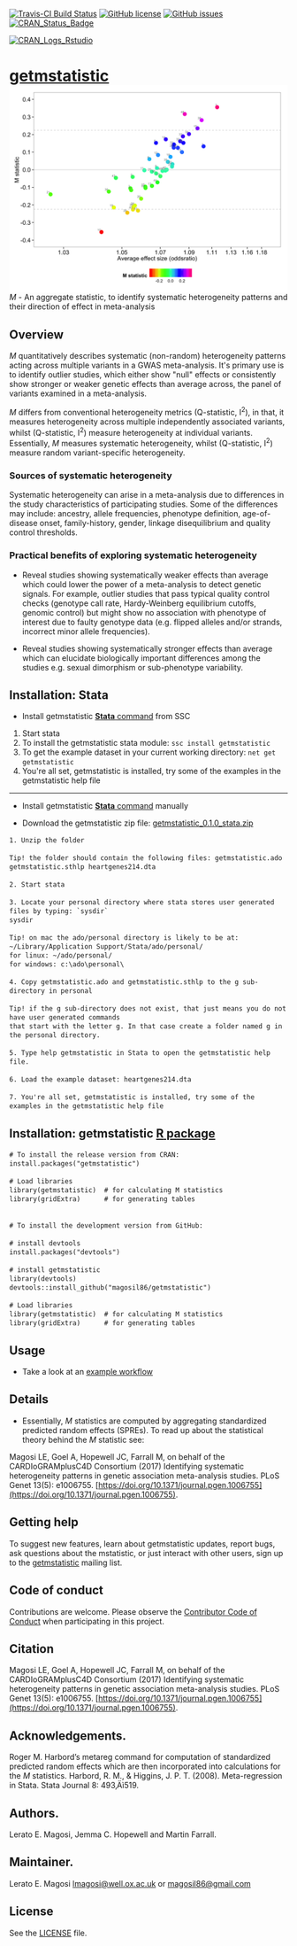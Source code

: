 [![Travis-CI Build Status](https://travis-ci.org/magosil86/getmstatistic.svg?branch=master)](https://travis-ci.org/magosil86/getmstatistic)
[![GitHub license](https://img.shields.io/badge/license-MIT-blue.svg)](https://raw.githubusercontent.com/magosil86/getmstatistic/master/LICENSE)
[![GitHub issues](https://img.shields.io/github/issues/magosil86/getmstatistic.svg)](https://github.com/magosil86/getmstatistic/issues)
[![CRAN_Status_Badge](http://www.r-pkg.org/badges/version/getmstatistic)](https://cran.r-project.org/package=getmstatistic)
<!--- [![CRAN_Logs_Rstudio](http://cranlogs.r-pkg.org/badges/getmstatistic)](http://cran.rstudio.com/web/packages/getmstatistic/index.html) --->
[![CRAN_Logs_Rstudio](https://cranlogs.r-pkg.org/badges/grand-total/getmstatistic)](http://cran.rstudio.com/web/packages/getmstatistic/index.html)


# [getmstatistic]() <img src="getmstatistic-striking-image.png" align="right" />

_M_ - An aggregate statistic, to identify systematic heterogeneity patterns and their direction of effect in meta-analysis 
 
## Overview
 
 _M_ quantitatively describes systematic (non-random) heterogeneity patterns acting across multiple variants in a GWAS meta-analysis. It's primary use is to identify outlier studies, which either show "null" effects or consistently show stronger or weaker genetic effects than average across, the panel of variants examined in a meta-analysis.

 _M_ differs from conventional heterogeneity metrics (Q-statistic, I<sup>2</sup>), in that, it measures heterogeneity across multiple independently associated variants, whilst (Q-statistic, I<sup>2</sup>) measure heterogeneity at individual variants. Essentially, _M_ measures systematic heterogeneity, whilst (Q-statistic, I<sup>2</sup>) measure random variant-specific heterogeneity.

### Sources of systematic heterogeneity
Systematic heterogeneity can arise in a meta-analysis due to differences in the study characteristics of participating studies. Some of the differences may include: ancestry, allele frequencies, phenotype definition, age-of-disease onset, family-history, gender, linkage disequilibrium and quality control thresholds.

### Practical benefits of exploring systematic heterogeneity

* Reveal studies showing systematically weaker effects than average which could lower the power of a meta-analysis to detect genetic signals. For example, outlier studies that pass typical quality control checks (genotype call rate, Hardy-Weinberg equilibrium cutoffs, genomic control) but might show no association with phenotype of interest due to faulty genotype data (e.g. flipped alleles and/or strands, incorrect minor allele frequencies).

* Reveal studies showing systematically stronger effects than average which can elucidate biologically important differences among the studies e.g. sexual dimorphism or sub-phenotype variability.



## Installation: Stata

* Install getmstatistic [**Stata** command](https://github.com/magosil86/getmstatistic) from SSC

1. Start stata
2. To install the getmstatistic stata module: `ssc install getmstatistic`
3. To get the example dataset in your current working directory: `net get getmstatistic`
4. You're all set, getmstatistic is installed, try some of the examples in the getmstatistic help file

---

* Install getmstatistic [**Stata** command](https://github.com/magosil86/getmstatistic) manually

* Download the getmstatistic zip file: [getmstatistic_0.1.0_stata.zip](https://github.com/magosil86/getmstatistic/raw/master/getmstatistic_0.1.0_stata/getmstatistic_0.1.0_stata.zip)

```
1. Unzip the folder

Tip! the folder should contain the following files: getmstatistic.ado getmstatistic.sthlp heartgenes214.dta

2. Start stata

3. Locate your personal directory where stata stores user generated files by typing: `sysdir`
sysdir

Tip! on mac the ado/personal directory is likely to be at: ~/Library/Application Support/Stata/ado/personal/
for linux: ~/ado/personal/ 
for windows: c:\ado\personal\

4. Copy getmstatistic.ado and getmstatistic.sthlp to the g sub-directory in personal

Tip! if the g sub-directory does not exist, that just means you do not have user generated commands
that start with the letter g. In that case create a folder named g in the personal directory.

5. Type help getmstatistic in Stata to open the getmstatistic help file.

6. Load the example dataset: heartgenes214.dta

7. You're all set, getmstatistic is installed, try some of the examples in the getmstatistic help file

```

## Installation: getmstatistic [**R** package](https://github.com/magosil86/getmstatistic)

```{r}
# To install the release version from CRAN:
install.packages("getmstatistic")

# Load libraries
library(getmstatistic)  # for calculating M statistics
library(gridExtra)      # for generating tables


# To install the development version from GitHub:

# install devtools
install.packages("devtools")

# install getmstatistic
library(devtools)
devtools::install_github("magosil86/getmstatistic")

# Load libraries
library(getmstatistic)  # for calculating M statistics
library(gridExtra)      # for generating tables

```


## Usage

*  Take a look at an [example workflow](https://github.com/magosil86/getmstatistic/blob/master/vignettes/getmstatistic-tutorial.md)

## Details

* Essentially, _M_ statistics are computed by aggregating standardized predicted random effects (SPREs). To read up about the statistical theory behind the _M_ statistic see:

Magosi LE, Goel A, Hopewell JC, Farrall M, on behalf of the CARDIoGRAMplusC4D Consortium (2017) Identifying systematic heterogeneity patterns in genetic association meta-analysis studies. PLoS Genet 13(5): e1006755. [https://doi.org/10.1371/journal.pgen.1006755](https://doi.org/10.1371/journal.pgen.1006755).


## Getting help

To suggest new features, learn about getmstatistic updates, report bugs, ask questions about the mstatistic, or just interact with other users, sign up to the [getmstatistic](https://groups.google.com/forum/#!forum/getmstatistic) mailing list.


## Code of conduct
Contributions are welcome. Please observe the [Contributor Code of Conduct](https://github.com/magosil86/getmstatistic/blob/master/CONDUCT.md) when participating in this project.

## Citation
Magosi LE, Goel A, Hopewell JC, Farrall M, on behalf of the CARDIoGRAMplusC4D Consortium (2017) Identifying systematic heterogeneity patterns in genetic association meta-analysis studies. PLoS Genet 13(5): e1006755. [https://doi.org/10.1371/journal.pgen.1006755](https://doi.org/10.1371/journal.pgen.1006755).


## Acknowledgements.
Roger M. Harbord’s metareg command for computation of standardized predicted random effects which are then incorporated into calculations for the _M_ statistics. Harbord, R. M., & Higgins, J. P. T. (2008). Meta-regression in Stata. Stata Journal 8: 493‚Äì519.


## Authors.
Lerato E. Magosi, Jemma C. Hopewell and Martin Farrall.

## Maintainer.
Lerato E. Magosi lmagosi@well.ox.ac.uk or magosil86@gmail.com

## License

See the [LICENSE](https://github.com/magosil86/getmstatistic/blob/master/LICENSE) file.

